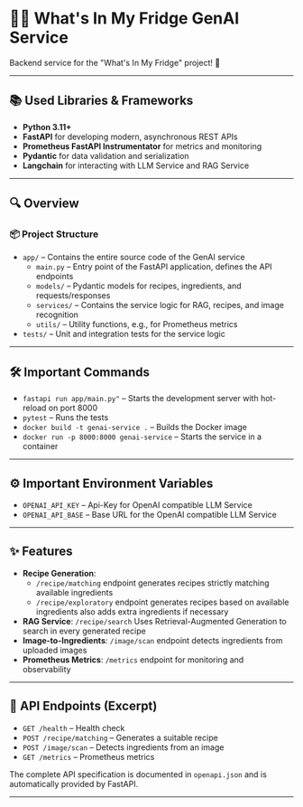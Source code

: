 # 🧑‍🍳 What's In My Fridge GenAI Service

Backend service for the "What's In My Fridge" project! 🚀

---

## 📚 Used Libraries & Frameworks

- **Python 3.11+**
- **FastAPI** for developing modern, asynchronous REST APIs
- **Prometheus FastAPI Instrumentator** for metrics and monitoring
- **Pydantic** for data validation and serialization
- **Langchain** for interacting with LLM Service and RAG Service

---

## 🔍 Overview

### 📦 Project Structure

- `app/` – Contains the entire source code of the GenAI service
  - `main.py` – Entry point of the FastAPI application, defines the API endpoints
  - `models/` – Pydantic models for recipes, ingredients, and requests/responses
  - `services/` – Contains the service logic for RAG, recipes, and image recognition
  - `utils/` – Utility functions, e.g., for Prometheus metrics
- `tests/` – Unit and integration tests for the service logic

---

## 🛠️ Important Commands

- `fastapi run app/main.py"` – Starts the development server with hot-reload on port 8000
- `pytest` – Runs the tests
- `docker build -t genai-service .` – Builds the Docker image
- `docker run -p 8000:8000 genai-service` – Starts the service in a container

---

## ⚙️ Important Environment Variables

- `OPENAI_API_KEY` – Api-Key for OpenAI compatible LLM Service
- `OPENAI_API_BASE` – Base URL for the OpenAI compatible LLM Service

---

## ✨ Features

- **Recipe Generation**: 
  - `/recipe/matching` endpoint generates recipes strictly matching available ingredients
  - `/recipe/exploratory` endpoint generates recipes based on available ingredients also adds extra ingredients if necessary
- **RAG Service**: `/recipe/search` Uses Retrieval-Augmented Generation to search in every generated recipe
- **Image-to-Ingredients**: `/image/scan` endpoint detects ingredients from uploaded images
- **Prometheus Metrics**: `/metrics` endpoint for monitoring and observability

---

## 🔗 API Endpoints (Excerpt)

- `GET /health` – Health check
- `POST /recipe/matching` – Generates a suitable recipe
- `POST /image/scan` – Detects ingredients from an image
- `GET /metrics` – Prometheus metrics

The complete API specification is documented in `openapi.json` and is automatically provided by FastAPI.

---


